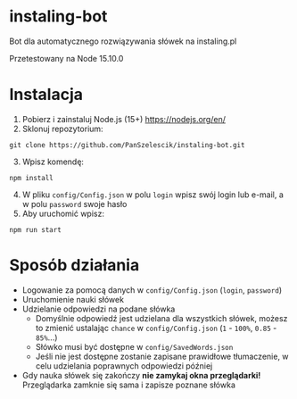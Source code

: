 # instaling-bot
Bot dla automatycznego rozwiązywania słówek na instaling.pl

Przetestowany na Node 15.10.0

# Instalacja
1. Pobierz i zainstaluj Node.js (15+) https://nodejs.org/en/
2. Sklonuj repozytorium:
```
git clone https://github.com/PanSzelescik/instaling-bot.git
```
3. Wpisz komendę:
```
npm install
```
4. W pliku `config/Config.json` w polu `login` wpisz swój login lub e-mail, a w polu `password` swoje hasło
5. Aby uruchomić wpisz:
```
npm run start
```

# Sposób działania
- Logowanie za pomocą danych w `config/Config.json` (`login`, `password`)
- Uruchomienie nauki słówek
- Udzielanie odpowiedzi na podane słówka
  - Domyślnie odpowiedź jest udzielana dla wszystkich słówek, możesz to zmienić ustalając `chance` w `config/Config.json` (`1` - `100%`, `0.85` - `85%`...)
  - Słówko musi być dostępne w `config/SavedWords.json`
  - Jeśli nie jest dostępne zostanie zapisane prawidłowe tłumaczenie, w celu udzielania poprawnych odpowiedzi później
- Gdy nauka słówek się zakończy __nie zamykaj okna przeglądarki!__ Przeglądarka zamknie się sama i zapisze poznane słówka
